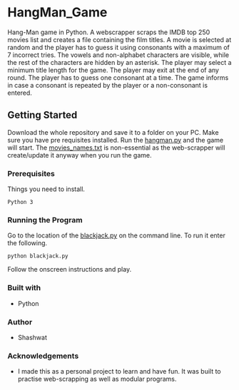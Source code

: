 # HangMan_Game
Hang-Man game in Python. A webscrapper scraps the IMDB top 250 movies list and creates a file containing the film titles. A movie is selected at random and the player has to guess it using consonants with a maximum of 7 incorrect tries.
The vowels and non-alphabet characters are visible, while the rest of the characters are hidden by an asterisk. The player may select a minimum title length for the game.
The player may exit at the end of any round. The player has to guess one consonant at a time. The game informs in case a consonant is repeated by the player or a non-consonant is entered.

## Getting Started
Download the whole repository and save it to a folder on your PC. Make sure you have pre requisites installed. Run the [hangman.py](hangman.py) and the game will start. The [movies_names.txt](movies_names.txt) is non-essential as the web-scrapper will create/update it anyway when you run the game.

### Prerequisites
Things you need to install.
```
Python 3
```
### Running the Program
Go to the location of the [blackjack.py](blackjack.py) on the command line. To run it enter the following.
```
python blackjack.py
```
Follow the onscreen instructions and play.

### Built with
* Python

### Author
* Shashwat

### Acknowledgements
* I made this as a personal project to learn and have fun. It was built to practise web-scrapping as well as modular programs.

